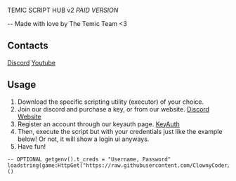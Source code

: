 TEMIC SCRIPT HUB v2 *PAID VERSION*

-- Made with love by The Temic Team <3

## Contacts
[Discord](https://discord.gg/w2sKbWtQXc)
[Youtube](https://www.youtube.com/@TEAMTEMIC)

## Usage
1. Download the specific scripting utility (executor) of your choice.
2. Join our discord and purchase a key, or from our website. [Discord](https://discord.gg/w2sKbWtQXc) [Website](https://temic.sellhub.cx)
3. Register an account through our keyauth page. [KeyAuth](https://keyauth.cc/panel/DaziBlaze/TEMIC)
4. Then, execute the script but with your credentials just like the example below! Or not, it will show a login ui anyways.
5. Have fun!
```luau
-- OPTIONAL getgenv().t_creds = "Username, Password"
loadstring(game:HttpGet("https://raw.githubusercontent.com/ClownyCoder/TMv2/refs/heads/main/Loader.lua"))()
```
